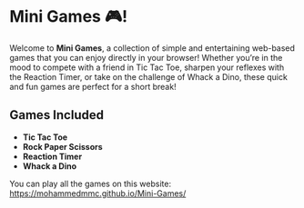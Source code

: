 # Mini Games 🎮!

Welcome to **Mini Games**, a collection of simple and entertaining web-based games that you can enjoy directly in your browser! Whether you’re in the mood to compete with a friend in Tic Tac Toe, sharpen your reflexes with the Reaction Timer, or take on the challenge of Whack a Dino, these quick and fun games are perfect for a short break!

## Games Included

- **Tic Tac Toe**
- **Rock Paper Scissors**
- **Reaction Timer**
- **Whack a Dino**

You can play all the games on this website: https://mohammedmmc.github.io/Mini-Games/